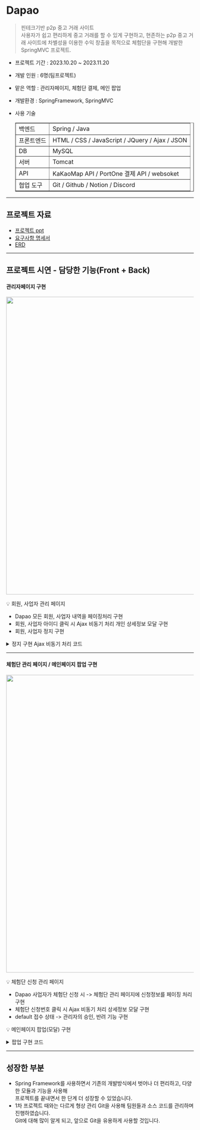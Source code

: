 # Dapao

> 핀테크기반 p2p 중고 거래 사이트<br>
> 사용자가 쉽고 편리하게 중고 거래를 할 수 있게 구현하고, 현존하는 p2p 중고 거래 사이트에 차별성을 이용한 수익 창출을 목적으로 체험단을 구현해 개발한 SpringMVC 프로젝트.

- 프로젝트 기간 : 2023.10.20 ~ 2023.11.20
- 개발 인원 : 6명(팀프로젝트)
- 맡은 역할 : 관리자페이지, 체험단 결제, 메인 팝업
- 개발환경 : SpringFramework, SpringMVC
- 사용 기술

  <table border = 1>
     <tr>
        <td>백엔드 </td>
        <td> Spring / Java  </td>
     </tr>
     <tr>
        <td>프론트엔드 </td>
        <td> HTML / CSS / JavaScript / JQuery / Ajax / JSON  </td>
     </tr>
     <tr>
        <td>DB </td>
        <td> MySQL  </td>
     </tr>
     <tr>
        <td>서버 </td>
        <td> Tomcat </td>
     </tr>
     <tr>
        <td>API </td>
        <td> KaKaoMap API / PortOne 결제 API / websoket </td>
     </tr>
     <tr>
        <td>협업 도구 </td>
        <td> Git / Github / Notion / Discord  </td>
     </tr>
  </table>

---
## 프로젝트 자료
- [프로젝트 ppt](https://drive.google.com/file/d/1hqNQ1ZEXY04hTep0C-xsdzY2LfjHdqh7/view?usp=drive_link)
- [요구사항 명세서](https://docs.google.com/spreadsheets/d/1FFA3qOzB21SzG6Uqjx2orvPzGaxBtz3uDJz-5e2Ld9Q/edit?usp=sharing)
- [ERD](https://drive.google.com/file/d/1LWLzUtz9KWl1qnz44q4ikGdRB20Zfci_/view?usp=drive_link)
---
## 프로젝트 시연 - 담당한 기능(Front + Back)
#### 관리자페이지 구현
<img src="https://github.com/yejively/Dapao/assets/143873963/ff917605-86ac-4439-8426-737689c08acf.gif" width="800">

💡 회원, 사업자 관리 페이지
- Dapao 모든 회원, 사업자 내역을 페이징처리 구현
- 회원, 사업자 아이디 클릭 시 Ajax 비동기 처리 개인 상세정보 모달 구현
- 회원, 사업자 정지 구현<br>
<details>
	<summary>정지 구현 Ajax 비동기 처리 코드</summary>
	
```JavaScript
	// 정지클릭했을때 정지기간부여
	$('#stop').click(function() {
		var us_id = $('#us_id').val();
		var us_stopdate = $('select[name=stop]').val(); // 7, 30, 100
		$.ajax({
			url : "/admin/userStop",
			data : {
				"us_id" : us_id,
				"us_stopdate" : us_stopdate
			},
			dataType : "json",
			success : function(data) {
				if (data == 1) {
					alert("정상적으로 정지가 부여되었습니다.");
					$('#myModal').modal('hide');
						location.replace("/admin/userList?page=${param.page}");
					}
				},
			});
		});
```
```Java
	// 회원관리 - 회원정지부여
	@ResponseBody
	@RequestMapping(value = "/userStop")
	public int userStop(@RequestParam("us_id") String us_id, @RequestParam("us_stopdate") String us_stopdate)
			throws Exception {
		UserVO vo = new UserVO();
		vo.setUs_id(us_id);
		vo.setUs_stopdate(us_stopdate);

		aService.userStateUpdate(us_id);

		return aService.userStop(vo);
	}
```
```Java
	<!-- 회원관리 - 회원정지부여 -->
	<update id="userStop">
		update us set us_stopdate=date_add(now(), interval
		#{us_stopdate} day) where us_id=#{us_id};
	</update>
```
</details>

---

#### 체험단 관리 페이지 / 메인페이지 팝업 구현
<img src="https://github.com/yejively/Dapao/assets/143873963/4b53c5f9-363c-4f80-96fa-9ac5fdb07b3c.gif" width="800">

💡 체험단 신청 관리 페이지
- Dapao 사업자가 체험단 신청 시 -> 체험단 관리 페이지에 신청정보를 페이징 처리 구현
- 체험단 신청번호 클릭 시 Ajax 비동기 처리 상세정보 모달 구현
- default 접수 상태 -> 관리자의 승인, 반려 기능 구현

💡 메인페이지 팝업(모달) 구현
<details>
	<summary>팝업 구현 코드</summary>
	
```JavaScript
	 $.ajax({
    		url : "/ad/modalShow",
 		dataType : "json",
 		success : function(data){
 			console.log(data);
 			if(data != null){
	 			$.each(data,function(index,exp){
	 				if(exp.exp_psn_ch != exp.exp_psn){
		 				$('#myModal').modal("show");
		 				
	 					$.each(exp.entList,function(idx,ent){
	 						$('.ent_name').val(ent.ent_name);
	 					});
	 					$('.exp_content').append(exp.exp_content);
	 					$('.exp_notice').append(exp.exp_notice);
	 					$('.exp_psn_ch').val(exp.exp_psn_ch+"/"+exp.exp_psn);
	 				}
 				}); 
	 		}
 		},
	});
```
```Java
	// 메인체험단 공고 - 출력문
	@RequestMapping("/modalShow")
	public List<ExpVO> modalShow() throws Exception{
		List<ExpVO> exp = new ArrayList<ExpVO>();
		return adService.modalShow();
	}
```
```Java
	<!-- 팝업 구현(체험단 상태 확인) -->
	<select id="modalShow" resultMap="expMap">
		select ent.ent_name,exp.* from exp join ent 
		on exp.own_id = ent.own_id 
		where exp.exp_state=1 
		order by rand()
	</select>
```
</details>

---

## 성장한 부분
- Spring Framework를 사용하면서 기존의 개발방식에서 벗어나 더 편리하고, 다양한 모듈과 기능을 사용해<br>
프로젝트를 끝내면서 한 단계 더 성장할 수 있었습니다.
- 1차 프로젝트 때와는 다르게 형상 관리 Git을 사용해 팀원들과 소스 코드를 관리하며 진행하였습니다.<br>
Git에 대해 많이 알게 되고, 앞으로 Git을 유용하게 사용할 것입니다.



